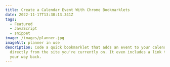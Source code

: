 ```yaml
---
title: Create a Calendar Event With Chrome Bookmarklets
date: 2022-11-17T13:30:13.341Z
tags:
  - Featured
  - JavaScript
  - snippet
image: /images/planner.jpg
imageAlt: planner in use
description: Code a quick bookmarklet that adds an event to your calendar
  directly from the site you're currently on. It even includes a link to find
  your way back.
---
```

<script src="https://gist.github.com/RayLThomas/bce2ceae8cb9c38a52173831df508ab0.js"></script>